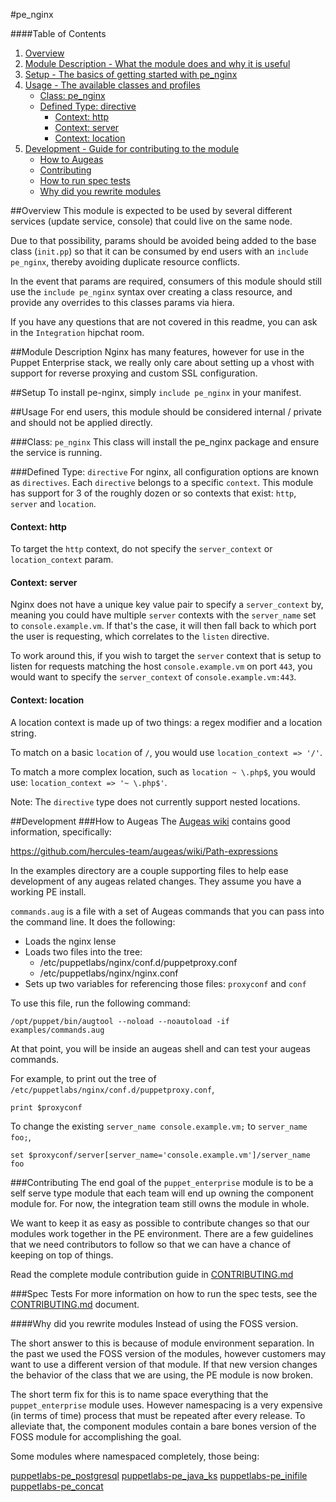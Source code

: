 #pe_nginx

####Table of Contents

1. [Overview](#overview)
2. [Module Description - What the module does and why it is useful](#module-description)
3. [Setup - The basics of getting started with pe_nginx](#setup)
4. [Usage - The available classes and profiles](#usage)
    * [Class: pe_nginx](#class-pe_nginx)
    * [Defined Type: directive](#defined-type-directive)
        * [Context: http](#context-http)
        * [Context: server](#context-server)
        * [Context: location](#context-location)
5. [Development - Guide for contributing to the module](#development)
    * [How to Augeas](#how-to-augeas)
    * [Contributing](#contributing)
    * [How to run spec tests](#spec-tests)
    * [Why did you rewrite modules](#why-did-you-rewrite-modules)


##Overview
This module is expected to be used by several different services (update service, console) that could
live on the same node.

Due to that possibility, params should be avoided being added to the base class (`init.pp`) so that it can be
consumed by end users with an `include pe_nginx`, thereby avoiding duplicate resource conflicts.

In the event that params are required, consumers of this module should still use the `include
pe_nginx` syntax over creating a class resource, and provide any overrides to this classes params via
hiera.

If you have any questions that are not covered in this readme, you can ask in the `Integration` hipchat
room.

##Module Description
Nginx has many features, however for use in the Puppet Enterprise stack, we really only care about
setting up a vhost with support for reverse proxying and custom SSL configuration.

##Setup
To install pe-nginx, simply `include pe_nginx` in your manifest.

##Usage
For end users, this module should be considered internal / private and should not be applied directly.

###Class: `pe_nginx`
This class will install the pe_nginx package and ensure the service is running.

###Defined Type: `directive`
For nginx, all configuration options are known as `directives`. Each `directive` belongs to a specific
`context`.  This module has support for 3 of the roughly dozen or so contexts that exist: `http`,
`server` and `location`.

#### Context: http
To target the `http` context, do not specify the `server_context` or `location_context` param.

#### Context: server
Nginx does not have a unique key value pair to specify a `server_context` by, meaning you could have
multiple `server` contexts with the `server_name` set to `console.example.vm`. If that's the case, it
will then fall back to which port the user is requesting, which correlates to the `listen` directive.

To work around this, if you wish to target the `server` context that is setup to listen for requests
matching the host `console.example.vm` on port `443`, you would want to specify the `server_context` of
`console.example.vm:443`.

#### Context: location
A location context is made up of two things: a regex modifier and a location string.

To match on a basic `location` of `/`, you would use `location_context => '/'`.

To match a more complex location, such as `location ~ \.php$`, you would use:
`location_context => '~ \.php$'`.

Note: The `directive` type does not currently support nested locations.

##Development
###How to Augeas
The [Augeas wiki](https://github.com/hercules-team/augeas/wiki) contains good information, specifically:

https://github.com/hercules-team/augeas/wiki/Path-expressions

In the examples directory are a couple supporting files to help ease development of any augeas related
changes. They assume you have a working PE install.

`commands.aug` is a file with a set of Augeas commands that you can pass into the command line. It does
the following:

* Loads the nginx lense
* Loads two files into the tree:
  * /etc/puppetlabs/nginx/conf.d/puppetproxy.conf
  * /etc/puppetlabs/nginx/nginx.conf
* Sets up two variables for referencing those files: `proxyconf` and `conf`

To use this file, run the following command:

```
/opt/puppet/bin/augtool --noload --noautoload -if examples/commands.aug
```

At that point, you will be inside an augeas shell and can test your augeas commands.

For example, to print out the tree of `/etc/puppetlabs/nginx/conf.d/puppetproxy.conf`,

```
print $proxyconf
```

To change the existing `server_name console.example.vm;` to `server_name foo;`,

```
set $proxyconf/server[server_name='console.example.vm']/server_name foo
```

###Contributing
The end goal of the `puppet_enterprise` module is to be a self serve type module that each team will
end up owning the component module for. For now, the integration team still owns the module in whole.

We want to keep it as easy as possible to contribute changes so that our modules work together in the
PE environment. There are a few guidelines that we need contributors to follow so that we can have a
chance of keeping on top of things.

Read the complete module contribution guide in [CONTRIBUTING.md](./CONTRIBUTING.md)

###Spec Tests
For more information on how to run the spec tests, see the [CONTRIBUTING.md](./CONTRIBUTING.md)
document.


####Why did you rewrite modules
Instead of using the FOSS version.

The short answer to this is because of module environment separation. In the past we used the FOSS
version of the modules, however customers may want to use a different version of that module. If that
new version changes the behavior of the class that we are using, the PE module is now broken.

The short term fix for this is to name space everything that the `puppet_enterprise` module uses.
However namespacing is a very expensive (in terms of time) process that must be repeated after every
release. To alleviate that, the component modules contain a bare bones version of the FOSS module for
accomplishing the goal.

Some modules where namespaced completely, those being:

[puppetlabs-pe_postgresql](https://github.com/puppetlabs/puppetlabs-pe_postgresql)
[puppetlabs-pe_java_ks](https://github.com/puppetlabs/puppetlabs-pe_java_ks)
[puppetlabs-pe_inifile](https://github.com/puppetlabs/puppetlabs-pe_inifile)
[puppetlabs-pe_concat](https://github.com/puppetlabs/puppetlabs-pe_concat)

